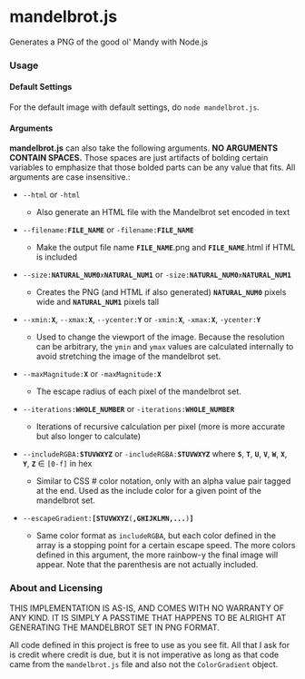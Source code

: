 # mandelbrot.js
Generates a PNG of the good ol' Mandy with Node.js

### Usage

#### Default Settings
For the default image with default settings, do `node mandelbrot.js`.

#### Arguments
**mandelbrot.js** can also take the following arguments. **NO ARGUMENTS CONTAIN SPACES.** Those spaces are just artifacts of bolding certain variables to emphasize that those bolded parts can be any value that fits. All arguments are case insensitive.:
* `--html` or `-html`
  * Also generate an HTML file with the Mandelbrot set encoded in text

* `--filename:`**`FILE_NAME`** or `-filename:`**`FILE_NAME`**
  * Make the output file name **`FILE_NAME`**.png and **`FILE_NAME`**.html if HTML is included

* `--size:`**`NATURAL_NUM0`**`x`**`NATURAL_NUM1`** or `-size:`**`NATURAL_NUM0`**`x`**`NATURAL_NUM1`**
  * Creates the PNG (and HTML if also generated) **`NATURAL_NUM0`** pixels wide and **`NATURAL_NUM1`** pixels tall

* `--xmin:`**`X`**, `--xmax:`**`X`**, `--ycenter:`**`Y`** or `-xmin:`**`X`**, `-xmax:`**`X`**, `-ycenter:`**`Y`**
  * Used to change the viewport of the image. Because the resolution can be arbitrary, the `ymin` and `ymax` values are calculated internally to avoid stretching the image of the mandelbrot set.

* `--maxMagnitude:`**`X`** or `-maxMagnitude:`**`X`**
  * The escape radius of each pixel of the mandelbrot set.

* `--iterations:`**`WHOLE_NUMBER`** or `-iterations:`**`WHOLE_NUMBER`**
  * Iterations of recursive calculation per pixel (more is more accurate but also longer to calculate)

* `--includeRGBA:`**`STUVWXYZ`** or `-includeRGBA:`**`STUVWXYZ`** where **`S`**, **`T`**, **`U`**, **`V`**, **`W`**, **`X`**, **`Y`**, **`Z`** ∈ `[0-f]` in hex
  * Similar to CSS # color notation, only with an alpha value pair tagged at the end. Used as the include color for a given point of the mandelbrot set.

* `--escapeGradient:`**`[STUVWXYZ`**`(`**`,GHIJKLMN,...`**`)`**`]`**
  * Same color format as `includeRGBA`, but each color defined in the array is a stopping point for a certain escape speed. The more colors defined in this argument, the more rainbow-y the final image will appear. Note that the parenthesis are not actually included.

### About and Licensing
THIS IMPLEMENTATION IS AS-IS, AND COMES WITH NO WARRANTY OF ANY KIND. IT IS SIMPLY A PASSTIME THAT HAPPENS TO BE ALRIGHT AT GENERATING THE MANDELBROT SET IN PNG FORMAT.

All code defined in this project is free to use as you see fit. All that I ask for is credit where credit is due, but it is not imperative as long as that code came from the `mandelbrot.js` file and also not the `ColorGradient` object.
